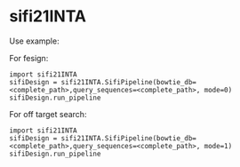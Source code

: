 # sifi21INTA

Use example:

For fesign:

```
import sifi21INTA
sifiDesign = sifi21INTA.SifiPipeline(bowtie_db=<complete_path>,query_sequences=<complete_path>, mode=0)
sifiDesign.run_pipeline
```

For off target search:

```
import sifi21INTA
sifiDesign = sifi21INTA.SifiPipeline(bowtie_db=<complete_path>,query_sequences=<complete_path>, mode=1)
sifiDesign.run_pipeline
```
